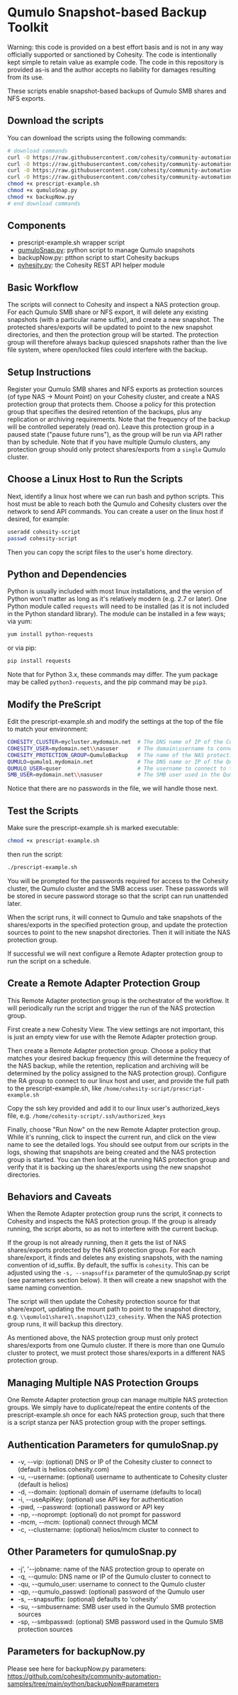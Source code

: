 # Qumulo Snapshot-based Backup Toolkit

Warning: this code is provided on a best effort basis and is not in any way officially supported or sanctioned by Cohesity. The code is intentionally kept simple to retain value as example code. The code in this repository is provided as-is and the author accepts no liability for damages resulting from its use.

These scripts enable snapshot-based backups of Qumulo SMB shares and NFS exports.

## Download the scripts

You can download the scripts using the following commands:

```bash
# download commands
curl -O https://raw.githubusercontent.com/cohesity/community-automation-samples/main/python/qumuloSnapper/prescript-example.sh
curl -O https://raw.githubusercontent.com/cohesity/community-automation-samples/main/python/qumuloSnapper/qumuloSnap.py
curl -O https://raw.githubusercontent.com/cohesity/community-automation-samples/main/python/backupNow/backupNow.py
curl -O https://raw.githubusercontent.com/cohesity/community-automation-samples/main/python/pyhesity.py
chmod +x prescript-example.sh
chmod +x qumuloSnap.py
chmod +x backupNow.py
# end download commands
```

## Components

* prescript-example.sh wrapper script
* [qumuloSnap.py](https://raw.githubusercontent.com/cohesity/community-automation-samples/main/python/qumuloSnapper/qumuloSnap.py): python script to manage Qumulo snapshots
* backupNow.py: ptthon script to start Cohesity backups
* [pyhesity.py](https://raw.githubusercontent.com/cohesity/community-automation-samples/main/python/pyhesity/pyhesity.py): the Cohesity REST API helper module

## Basic Workflow

The scripts will connect to Cohesity and inspect a NAS protection group. For each Qumulo SMB share or NFS export, it will delete any existing snapshots (with a particular name suffix), and create a new snapshot. The protected shares/exports will be updated to point to the new snapshot directories, and then the protection group will be started. The protection group will therefore always backup quiesced snapshots rather than the live file system, where open/locked files could interfere with the backup.

## Setup Instructions

Register your Qumulo SMB shares and NFS exports as protection sources (of type NAS -> Mount Point) on your Cohesity cluster, and create a NAS protection group that protects them. Choose a policy for this protection group that specifies the desired retention of the backups, plus any replication or archiving requirements. Note that the frequency of the backup will be controlled seperately (read on). Leave this protection group in a paused state ("pause future runs"), as the group will be run via API rather than by schedule. Note that if you have multiple Qumulo clusters, any protection group should only protect shares/exports from a `single` Qumulo cluster.

## Choose a Linux Host to Run the Scripts

Next, identify a linux host where we can run bash and python scripts. This host must be able to reach both the Qumulo and Cohesity clusters over the network to send API commands. You can create a user on the linux host if desired, for example:

```bash
useradd cohesity-script
passwd cohesity-script
```

Then you can copy the script files to the user's home directory.

## Python and Dependencies

Python is usually included with most linux installations, and the version of Python won't matter as long as it's relatively modern (e.g. 2.7 or later). One Python module called `requests` will need to be installed (as it is not included in the Python standard library). The module can be installed in a few ways; via yum:

```bash
yum install python-requests
```

or via pip:

```bash
pip install requests
```

Note that for Python 3.x, these commands may differ. The yum package may be called `python3-requests`, and the pip command may be `pip3`.

## Modify the PreScript

Edit the prescript-example.sh and modify the settings at the top of the file to match your environment:

```bash
COHESITY_CLUSTER=mycluster.mydomain.net  # The DNS name of IP of the Cohesity cluster to connect to
COHESITY_USER=mydomain.net\\nasuser      # The domain\username to connect to the Cohesity cluster
COHESITY_PROTECTION_GROUP=QumuloBackup   # The name of the NAS protection group to operate on
QUMULO=qumulo1.mydomain.net              # The DNS name or IP of the Qumulo cluster to connect to 
QUMULO_USER=quser                        # The username to connect to the Qumulo cluster
SMB_USER=mydomain.net\\nasuser           # The SMB user used in the Qumulo SMB protection sources
```

Notice that there are no passwords in the file, we will handle those next.

## Test the Scripts

Make sure the prescript-example.sh is marked executable:

```bash
chmod +x prescript-example.sh
```

then run the script:

```bash
./prescript-example.sh
```

You will be prompted for the passwords required for access to the Cohesity cluster, the Qumulo cluster and the SMB access user. These passwords will be stored in secure password storage so that the script can run unattended later.

When the script runs, it will connect to Qumulo and take snapshots of the shares/exports in the specified protection group, and update the protection sources to point to the new snapshot directories. Then it will initiate the NAS protection group.

If successful we will next configure a Remote Adapter protection group to run the script on a schedule.

## Create a Remote Adapter Protection Group

This Remote Adapter protection group is the orchestrator of the workflow. It will periodically run the script and trigger the run of the NAS protection group.

First create a new Cohesity View. The view settings are not important, this is just an empty view for use with the Remote Adapter protection group.

Then create a Remote Adapter protection group. Choose a policy that matches your desired backup frequency (this will determine the frequecy of the NAS backup, while the retention, replication and archiving will be determined by the policy assigned to the NAS protection group). Configure the RA group to connect to our linux host and user, and provide the full path to the prescript-example.sh, like `/home/cohesity-script/prescript-example.sh`

Copy the ssh key provided and add it to our linux user's authorized_keys file, e.g. `/home/cohesity-script/.ssh/authorized_keys`

Finally, choose "Run Now" on the new Remote Adapter protection group. While it's running, click to inspect the current run, and click on the view name to see the detailed logs. You should see output from our scripts in the logs, showing that snapshots are being created and the NAS protection group is started. You can then look at the running NAS protection group and verify that it is backing up the shares/exports using the new snapshot directories.

## Behaviors and Caveats

When the Remote Adapter protection group runs the script, it connects to Cohesity and inspects the NAS protection group. If the group is already running, the script aborts, so as not to interfere with the current backup.

If the group is not already running, then it gets the list of NAS shares/exports protected by the NAS protection group. For each share/export, it finds and deletes any existing snapshots, with the naming convention of id_suffix. By default, the suffix is `cohesity`. This can be adjusted using the `-s, --snapsuffix` parameter of the qumuloSnap.py script (see parameters section below). It then will create a new snapshot with the same naming convention.

The script will then update the Cohesity protection source for that share/export, updating the mount path to point to the snapshot directory, e.g. `\\qumulo1\share1\.snapshot\123_cohesity`. When the NAS protection group runs, it will backup this directory.

As mentioned above, the NAS protection group must only protect shares/exports from one Qumulo cluster. If there is more than one Qumulo cluster to protect, we must protect those shares/exports in a different NAS protection group.

## Managing Multiple NAS Protection Groups

One Remote Adapter protection group can manage multiple NAS protection groups. We simply have to duplicate/repeat the entire contents of the prescript-example.sh once for each NAS protection group, such that there is a script stanza per NAS protection group with the proper settings.

## Authentication Parameters for qumuloSnap.py

* -v, --vip: (optional) DNS or IP of the Cohesity cluster to connect to (default is helios.cohesity.com)
* -u, --username: (optional) username to authenticate to Cohesity cluster (default is helios)
* -d, --domain: (optional) domain of username (defaults to local)
* -i, --useApiKey: (optional) use API key for authentication
* -pwd, --password: (optional) password or API key
* -np, --noprompt: (optional) do not prompt for password
* -mcm, --mcm: (optional) connect through MCM
* -c, --clustername: (optional) helios/mcm cluster to connect to

## Other Parameters for qumuloSnap.py

* -j', '--jobname: name of the NAS protection group to operate on
* -q, --qumulo: DNS name or IP of the Qumulo cluster to connect to
* -qu, --qumulo_user: username to connect to the Qumulo cluster
* -qp, --qumulo_passwd: (optional) password of the Qumulo user
* -s, --snapsuffix: (optional) defaults to 'cohesity'
* -su, --smbusername: SMB user used in the Qumulo SMB protection sources
* -sp, --smbpasswd: (optional) SMB password used in the Qumulo SMB protection sources

## Parameters for backupNow.py

Please see here for backupNow.py parameters: <https://github.com/cohesity/community-automation-samples/tree/main/python/backupNow#parameters>
